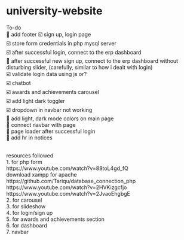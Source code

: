 # university-website
To-do <br>
🔳 add footer
☑️ sign up, login page <br>
☑️ store form credentials in php mysql server <br>
☑️ after successful login, connect to the erp dashboard <br>
🔳 after successful new sign up, connect to the erp dashboard without disturbing slider, (carefully, similar to how i dealt with login)<br>
☑️ validate login data using js or? <br>
☑️ chatbot <br>
☑️ awards and achievements carousel <br>
☑️ add light dark toggler <br>
☑️ dropdown in navbar not working <br>
🔳 add light, dark mode colors on main page<br>
🔳 connect navbar with page <br>
🔳 page loader after successful login <br>
🔳 add hr in notices <br>


<br> 
resources followed <br> 
1. for php form <br> 
https://www.youtube.com/watch?v=88toL4gd_fQ <br>
download xampp for apache <br>
https://github.com/Tariqu/database_connection_php <br>
https://www.youtube.com/watch?v=2HVKizgcfjo <br> 
https://www.youtube.com/watch?v=2JvaoEhgbgE <br> 
2. for carousel <br> 
3. for slideshow <br> 
4. for login/sign up <br> 
5. for awards and achievements section <br> 
6. for dashboard <br> 
7. navbar <br>
